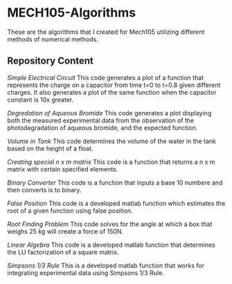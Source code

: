 # MECH105-Algorithms
These are the algorithms that I created for Mech105 utilizing different methods of numerical methods. 

## Repository Content

*Simple Electrical Circuit*
This code generates a plot of a function that represents the charge on a capacitor from time t=0 to t=0.8 given different charges. It also generates a plot of the same function when the capacitor constant is 10x greater. 

*Degredation of Aqueous Bromide*
This code generates a plot displaying both the measured experimental data from the observation of the photodegradation of aqueous bromide, and the expected function. 

*Volume in Tank*
This code determines the volume of the water in the tank based on the height of a float.

*Creating special n x m matrix*
This code is a function that returns a n x m matrix with certain specified elements.

*Binary Converter*
This code is a function that inputs a base 10 numbere and then converts is to binary.

*False Position*
This code is a developed matlab function which estimates the root of a given function using false position.

*Root Finding Problem*
This code solves for the angle at which a box that weighs 25 kg will create a force of 150N.

*Linear Algebra*
This code is a developed matlab function that determines the LU factorization of a square matrix.

*Simpsons 1/3 Rule*
This is a developed matlab function that works for integrating experimental data using Simpsons 1/3 Rule.
